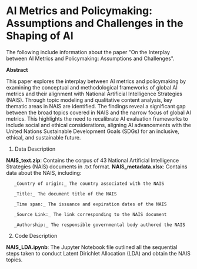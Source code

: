 # AI Metrics and Policymaking: Assumptions and Challenges in the Shaping of AI


The following include information about the paper "On the Interplay between AI Metrics and Policymaking: Assumptions and Challenges".

**Abstract**

This paper explores the interplay between AI metrics and policymaking by examining the conceptual and methodological frameworks of global AI metrics and their alignment with National Artificial Intelligence Strategies (NAIS). Through topic modeling and qualitative content analysis, key thematic areas in NAIS are identified. The findings reveal a significant gap between the broad topics covered in NAIS and the narrow focus of global AI metrics. This highlights the need to recalibrate AI evaluation frameworks to include social and ethical considerations, aligning AI advancements with the United Nations Sustainable Development Goals (SDGs) for an inclusive, ethical, and sustainable future. 


1. Data Description

**NAIS_text.zip**: Contains the corpus of 43 National Artificial Intelligence Strategies (NAIS) documents in .txt format.
**NAIS_metadata.xlsx**: Contains data about the NAIS, including:

       _Country of origin:_ The country associated with the NAIS
 
       _Title:_ The document title of the NAIS
 
       _Time span:_ The issuance and expiration dates of the NAIS
 
       _Source Link:_ The link corresponding to the NAIS document
 
       _Authorship:_ The responsible governmental body authored the NAIS


 2. Code Description

**NAIS_LDA.ipynb**: The Jupyter Notebook file outlined all the sequential steps taken to conduct Latent Dirichlet Allocation (LDA) and obtain the NAIS topics.
